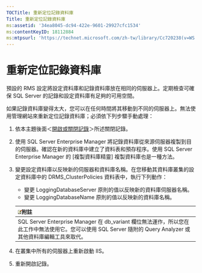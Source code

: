 ```yaml
---
TOCTitle: 重新定位記錄資料庫
Title: 重新定位記錄資料庫
ms:assetid: '34ea8045-dc94-422e-9601-29927cfc1534'
ms:contentKeyID: 18112884
ms:mtpsurl: 'https://technet.microsoft.com/zh-tw/library/Cc720238(v=WS.10)'
---
```


重新定位記錄資料庫
==================

預設的 RMS 設定將設定資料庫和記錄資料庫放在相同的伺服器上。定期檢查可確保 SQL Server 的記錄和設定資料庫有足夠的可用空間。

如果記錄資料庫變得太大，您可以在任何時間將其移動到不同的伺服器上。無法使用管理網站來重新定位記錄資料庫；必須依下列步驟手動處理：

1.  依本主題後面＜[開啟或關閉記錄](https://technet.microsoft.com/8e672f95-566f-4070-9a2a-2f70f087148f)＞所述關閉記錄。
2.  使用 SQL Server Enterprise Manager 將記錄資料庫從來源伺服器複製到目的伺服器。確認在新的資料庫中建立了資料表和預存程序。使用 SQL Server Enterprise Manager 的 \[複製資料庫精靈\] 複製資料庫也是一種方法。
3.  變更設定資料庫以反映新的伺服器和資料庫名稱。在您移動其資料庫叢集的設定資料庫中的 DRMS\_ClusterPolicies 資料表中，執行下列動作：
    -   變更 LoggingDatabaseServer 原則的值以反映新的資料庫伺服器名稱。
    -   變更 LoggingDatabaseName 原則的值以反映新的資料庫名稱。

    | ![](images/Cc720238.note(WS.10).gif)附註                                                                                           |
    |-----------------------------------------------------------------------------------------------------------------------------------------------------------------|
    | SQL Server Enterprise Manager 在 db\_variant 欄位無法運作，所以您在此工作中無法使用它。您可以使用 SQL Server 隨附的 Query Analyzer 或其他資料庫編輯工具來取代。 |

4.  在叢集中所有的伺服器上重新啟動 IIS。
5.  重新開啟記錄。
